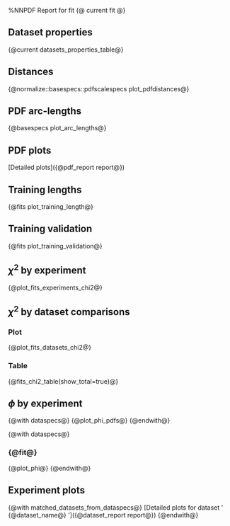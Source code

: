 %NNPDF Report for fit {@ current fit @}

Dataset properties
------------------
{@current datasets_properties_table@}

Distances
------------------
{@normalize::basespecs::pdfscalespecs plot_pdfdistances@}

PDF arc-lengths
---------------
{@basespecs plot_arc_lengths@}

PDF plots
---------
[Detailed plots]({@pdf_report report@})

Training lengths
----------------
{@fits plot_training_length@}

Training validation
-------------------
{@fits plot_training_validation@}

$\chi^2$ by experiment
----------------------
{@plot_fits_experiments_chi2@}

$\chi^2$ by dataset comparisons
-------------------------------
### Plot
{@plot_fits_datasets_chi2@}
### Table
{@fits_chi2_table(show_total=true)@}

$\phi$ by experiment
--------------------
{@with dataspecs@}
{@plot_phi_pdfs@}
{@endwith@}

{@with dataspecs@}
### {@fit@}
{@plot_phi@}
{@endwith@}

Experiment plots
---------------
{@with matched_datasets_from_dataspecs@}
[Detailed plots for dataset ' {@dataset_name@} ']({@dataset_report report@})
{@endwith@}
